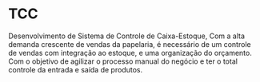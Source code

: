 # TCC
Desenvolvimento de Sistema de Controle de Caixa-Estoque, Com a alta demanda crescente de vendas da papelaria, é necessário de um controle de vendas com integração ao estoque, e uma organização do orçamento. Com o objetivo de agilizar o processo manual do negócio e ter o total controle da entrada e saída de produtos.
